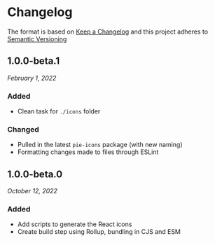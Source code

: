 # Changelog

The format is based on [Keep a Changelog](http://keepachangelog.com/en/1.0.0/)
and this project adheres to [Semantic Versioning](http://semver.org/spec/v2.0.0.html)


1.0.0-beta.1
------------------------------
*February 1, 2022*

### Added
- Clean task for `./icons` folder

### Changed
- Pulled in the latest `pie-icons` package (with new naming)
- Formatting changes made to files through ESLint


1.0.0-beta.0
------------------------------
*October 12, 2022*

### Added

- Add scripts to generate the React icons
- Create build step using Rollup, bundling in CJS and ESM
